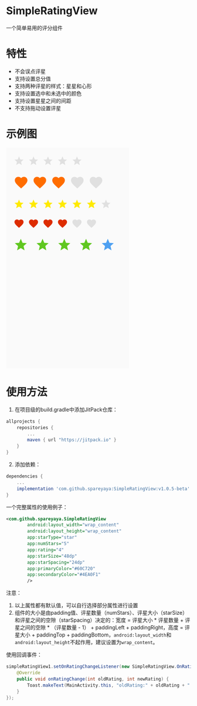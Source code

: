 # SimpleRatingView

一个简单易用的评分组件



# 特性

- 不会误点评星
- 支持设置总分值
- 支持两种评星的样式：星星和心形
- 支持设置选中和未选中的颜色
- 支持设置星星之间的间距
- 不支持拖动设置评星



# 示例图

![srv](./images/demo.png)



# 使用方法

1. 在项目级的build.gradle中添加JitPack仓库：

```groovy
allprojects {
    repositories {
        ...
        maven { url "https://jitpack.io" }
    }
}
```

2. 添加依赖：

```groovy
dependencies {
    ...
    implementation 'com.github.spareyaya:SimpleRatingView:v1.0.5-beta'
}
```



一个完整属性的使用例子：

```xml
<com.github.spareyaya.SimpleRatingView
        android:layout_width="wrap_content"
        android:layout_height="wrap_content"
        app:starType="star"
        app:numStars="5"
        app:rating="4"
        app:starSize="48dp"
        app:starSpacing="24dp"
        app:primaryColor="#60C720"
        app:secondaryColor="#4EA0F1"
        />
```

注意：

1. 以上属性都有默认值，可以自行选择部分属性进行设置
2. 组件的大小是由padding值、评星数量（numStars）、评星大小（starSize）和评星之间的空隙（starSpacing）决定的：宽度 = 评星大小 * 评星数量 + 评星之间的空隙 * （评星数量 - 1） + paddingLeft + paddingRight，高度 = 评星大小 + paddingTop + paddingBottom，`android:layout_width`和`android:layout_height`不起作用，建议设置为`wrap_content`。



使用回调事件：

```java
simpleRatingView1.setOnRatingChangeListener(new SimpleRatingView.OnRatingChangeListener() {
	@Override
    public void onRatingChange(int oldRating, int newRating) {
    	Toast.makeText(MainActivity.this, "oldRating:" + oldRating + " newRating:" + newRating, Toast.LENGTH_SHORT).show();
    }
});
```

